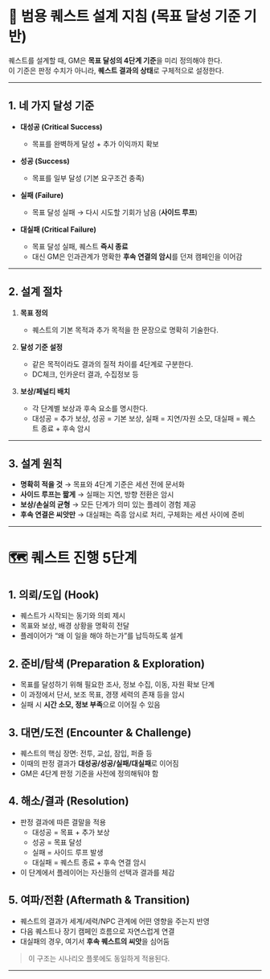 # 🎯 범용 퀘스트 설계 지침 (목표 달성 기준 기반)

퀘스트를 설계할 때, GM은 **목표 달성의 4단계 기준**을 미리 정의해야 한다.  
이 기준은 판정 수치가 아니라, **퀘스트 결과의 상태**로 구체적으로 설정한다.

---

## 1. 네 가지 달성 기준

- **대성공 (Critical Success)**  
  - 목표를 완벽하게 달성 + 추가 이익까지 확보  

- **성공 (Success)**  
  - 목표를 일부 달성 (기본 요구조건 충족)    

- **실패 (Failure)**  
  - 목표 달성 실패 → 다시 시도할 기회가 남음 (**사이드 루프**)  

- **대실패 (Critical Failure)**  
  - 목표 달성 실패, 퀘스트 **즉시 종료**  
  - 대신 GM은 인과관계가 명확한 **후속 연결의 암시**를 던져 캠페인을 이어감

---

## 2. 설계 절차

1. **목표 정의**  
   - 퀘스트의 기본 목적과 추가 목적을 한 문장으로 명확히 기술한다.  

2. **달성 기준 설정**  
   - 같은 목적이라도 결과의 질적 차이를 4단계로 구분한다.
   - DC체크, 인카운터 결과, 수집정보 등

3. **보상/페널티 배치**  
   - 각 단계별 보상과 후속 요소를 명시한다.  
   - 대성공 = 추가 보상, 성공 = 기본 보상, 실패 = 지연/자원 소모, 대실패 = 퀘스트 종료 + 후속 암시

---

## 3. 설계 원칙

- **명확히 적을 것** → 목표와 4단계 기준은 세션 전에 문서화  
- **사이드 루프는 짧게** → 실패는 지연, 방향 전환은 암시  
- **보상/손실의 균형** → 모든 단계가 의미 있는 플레이 경험 제공  
- **후속 연결은 씨앗만** → 대실패는 즉흥 암시로 처리, 구체화는 세션 사이에 준비

---

# 🗺️ 퀘스트 진행 5단계

## 1. 의뢰/도입 (Hook)
- 퀘스트가 시작되는 동기와 의뢰 제시
- 목표와 보상, 배경 상황을 명확히 전달
- 플레이어가 “왜 이 일을 해야 하는가”를 납득하도록 설계

## 2. 준비/탐색 (Preparation & Exploration)
- 목표를 달성하기 위해 필요한 조사, 정보 수집, 이동, 자원 확보 단계
- 이 과정에서 단서, 보조 목표, 경쟁 세력의 존재 등을 암시
- 실패 시 **시간 소모, 정보 부족**으로 이어질 수 있음

## 3. 대면/도전 (Encounter & Challenge)
- 퀘스트의 핵심 장면: 전투, 교섭, 잠입, 퍼즐 등
- 이때의 판정 결과가 **대성공/성공/실패/대실패**로 이어짐
- GM은 4단계 판정 기준을 사전에 정의해둬야 함

## 4. 해소/결과 (Resolution)
- 판정 결과에 따른 결말을 적용
  - 대성공 = 목표 + 추가 보상
  - 성공 = 목표 달성
  - 실패 = 사이드 루프 발생
  - 대실패 = 퀘스트 종료 + 후속 연결 암시
- 이 단계에서 플레이어는 자신들의 선택과 결과를 체감

## 5. 여파/전환 (Aftermath & Transition)
- 퀘스트의 결과가 세계/세력/NPC 관계에 어떤 영향을 주는지 반영
- 다음 퀘스트나 장기 캠페인 흐름으로 자연스럽게 연결
- 대실패의 경우, 여기서 **후속 퀘스트의 씨앗**을 심어둠

> 이 구조는 시나리오 플롯에도 동일하게 적용된다.

---
